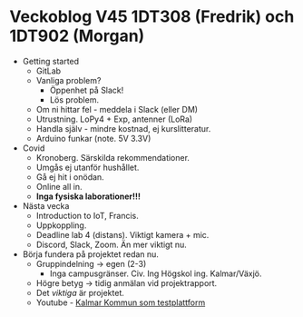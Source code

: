 # Veckoblog V45 1DT308 (Fredrik) och 1DT902 (Morgan)

- Getting started
	- GitLab
	- Vanliga problem?
		- Öppenhet på Slack!
		- Lös problem.
	- Om ni hittar fel - meddela i Slack (eller DM)
	- Utrustning. LoPy4 + Exp, antenner (LoRa)
	- Handla själv - mindre kostnad, ej kurslitteratur.
	- Arduino funkar (note. 5V 3.3V)
- Covid
	- Kronoberg. Särskilda rekommendationer.
	- Umgås ej utanför hushållet.
	- Gå ej hit i onödan.
	- Online all in.
	- **Inga fysiska laborationer!!!**
- Nästa vecka
	- Introduction to IoT, Francis.
	- Uppkoppling.
	- Deadline lab 4 (distans). Viktigt kamera + mic.
	- Discord, Slack, Zoom. Än mer viktigt nu.
- Börja fundera på projektet redan nu.
	- Gruppindelning -> egen (2-3)
		- Inga campusgränser. Civ. Ing Högskol ing. Kalmar/Växjö.
	- Högre betyg -> tidig anmälan vid projektrapport.
	- Det _viktiga_ är projektet.
	- Youtube - [Kalmar Kommun som testplattform](https://youtu.be/H2dSHswHegw)
